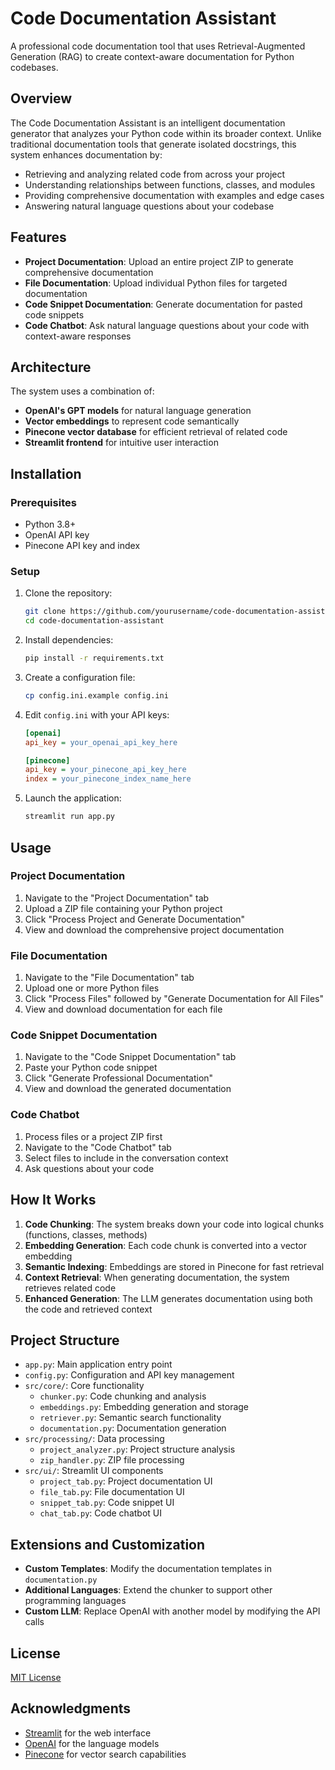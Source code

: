 # Code Documentation Assistant

A professional code documentation tool that uses Retrieval-Augmented Generation (RAG) to create context-aware documentation for Python codebases.

## Overview

The Code Documentation Assistant is an intelligent documentation generator that analyzes your Python code within its broader context. Unlike traditional documentation tools that generate isolated docstrings, this system enhances documentation by:

- Retrieving and analyzing related code from across your project
- Understanding relationships between functions, classes, and modules
- Providing comprehensive documentation with examples and edge cases
- Answering natural language questions about your codebase

## Features

- **Project Documentation**: Upload an entire project ZIP to generate comprehensive documentation
- **File Documentation**: Upload individual Python files for targeted documentation
- **Code Snippet Documentation**: Generate documentation for pasted code snippets
- **Code Chatbot**: Ask natural language questions about your code with context-aware responses

## Architecture

The system uses a combination of:

- **OpenAI's GPT models** for natural language generation
- **Vector embeddings** to represent code semantically
- **Pinecone vector database** for efficient retrieval of related code
- **Streamlit frontend** for intuitive user interaction

## Installation

### Prerequisites

- Python 3.8+
- OpenAI API key
- Pinecone API key and index

### Setup

1. Clone the repository:
   ```bash
   git clone https://github.com/yourusername/code-documentation-assistant.git
   cd code-documentation-assistant
   ```

2. Install dependencies:
   ```bash
   pip install -r requirements.txt
   ```

3. Create a configuration file:
   ```bash
   cp config.ini.example config.ini
   ```

4. Edit `config.ini` with your API keys:
   ```ini
   [openai]
   api_key = your_openai_api_key_here

   [pinecone]
   api_key = your_pinecone_api_key_here
   index = your_pinecone_index_name_here
   ```

5. Launch the application:
   ```bash
   streamlit run app.py
   ```

## Usage

### Project Documentation

1. Navigate to the "Project Documentation" tab
2. Upload a ZIP file containing your Python project
3. Click "Process Project and Generate Documentation"
4. View and download the comprehensive project documentation

### File Documentation

1. Navigate to the "File Documentation" tab
2. Upload one or more Python files
3. Click "Process Files" followed by "Generate Documentation for All Files"
4. View and download documentation for each file

### Code Snippet Documentation

1. Navigate to the "Code Snippet Documentation" tab
2. Paste your Python code snippet
3. Click "Generate Professional Documentation"
4. View and download the generated documentation

### Code Chatbot

1. Process files or a project ZIP first
2. Navigate to the "Code Chatbot" tab
3. Select files to include in the conversation context
4. Ask questions about your code

## How It Works

1. **Code Chunking**: The system breaks down your code into logical chunks (functions, classes, methods)
2. **Embedding Generation**: Each code chunk is converted into a vector embedding
3. **Semantic Indexing**: Embeddings are stored in Pinecone for fast retrieval
4. **Context Retrieval**: When generating documentation, the system retrieves related code
5. **Enhanced Generation**: The LLM generates documentation using both the code and retrieved context

## Project Structure

- `app.py`: Main application entry point
- `config.py`: Configuration and API key management
- `src/core/`: Core functionality
  - `chunker.py`: Code chunking and analysis
  - `embeddings.py`: Embedding generation and storage
  - `retriever.py`: Semantic search functionality
  - `documentation.py`: Documentation generation
- `src/processing/`: Data processing
  - `project_analyzer.py`: Project structure analysis
  - `zip_handler.py`: ZIP file processing
- `src/ui/`: Streamlit UI components
  - `project_tab.py`: Project documentation UI
  - `file_tab.py`: File documentation UI
  - `snippet_tab.py`: Code snippet UI
  - `chat_tab.py`: Code chatbot UI

## Extensions and Customization

- **Custom Templates**: Modify the documentation templates in `documentation.py`
- **Additional Languages**: Extend the chunker to support other programming languages
- **Custom LLM**: Replace OpenAI with another model by modifying the API calls

## License

[MIT License](LICENSE)

## Acknowledgments

- [Streamlit](https://streamlit.io/) for the web interface
- [OpenAI](https://openai.com/) for the language models
- [Pinecone](https://www.pinecone.io/) for vector search capabilities
